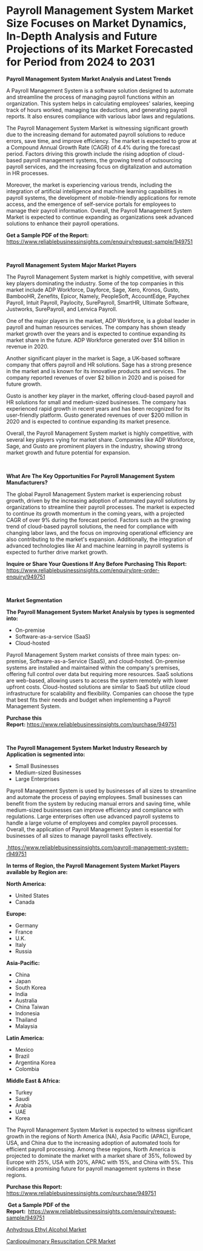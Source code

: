 <p><h1>Payroll Management System Market Size Focuses on Market Dynamics, In-Depth Analysis and Future Projections of its Market Forecasted for Period from 2024 to 2031</h1></p><p><strong>Payroll Management System Market Analysis and Latest Trends</strong></p>
<p><p>A Payroll Management System is a software solution designed to automate and streamline the process of managing payroll functions within an organization. This system helps in calculating employees' salaries, keeping track of hours worked, managing tax deductions, and generating payroll reports. It also ensures compliance with various labor laws and regulations.</p><p>The Payroll Management System Market is witnessing significant growth due to the increasing demand for automated payroll solutions to reduce errors, save time, and improve efficiency. The market is expected to grow at a Compound Annual Growth Rate (CAGR) of 4.4% during the forecast period. Factors driving this growth include the rising adoption of cloud-based payroll management systems, the growing trend of outsourcing payroll services, and the increasing focus on digitalization and automation in HR processes.</p><p>Moreover, the market is experiencing various trends, including the integration of artificial intelligence and machine learning capabilities in payroll systems, the development of mobile-friendly applications for remote access, and the emergence of self-service portals for employees to manage their payroll information. Overall, the Payroll Management System Market is expected to continue expanding as organizations seek advanced solutions to enhance their payroll operations.</p></p>
<p><strong>Get a Sample PDF of the Report:&nbsp;</strong> <a href="https://www.reliablebusinessinsights.com/enquiry/request-sample/949751">https://www.reliablebusinessinsights.com/enquiry/request-sample/949751</a></p>
<p>&nbsp;</p>
<p><strong>Payroll Management System Major Market Players</strong></p>
<p><p>The Payroll Management System market is highly competitive, with several key players dominating the industry. Some of the top companies in this market include ADP Workforce, Dayforce, Sage, Xero, Kronos, Gusto, BambooHR, Zenefits, Epicor, Namely, PeopleSoft, AccountEdge, Paychex Payroll, Intuit Payroll, Paylocity, SurePayroll, SmartHR, Ultimate Software, Justworks, SurePayroll, and Lenvica Payroll.</p><p>One of the major players in the market, ADP Workforce, is a global leader in payroll and human resources services. The company has shown steady market growth over the years and is expected to continue expanding its market share in the future. ADP Workforce generated over $14 billion in revenue in 2020.</p><p>Another significant player in the market is Sage, a UK-based software company that offers payroll and HR solutions. Sage has a strong presence in the market and is known for its innovative products and services. The company reported revenues of over $2 billion in 2020 and is poised for future growth.</p><p>Gusto is another key player in the market, offering cloud-based payroll and HR solutions for small and medium-sized businesses. The company has experienced rapid growth in recent years and has been recognized for its user-friendly platform. Gusto generated revenues of over $200 million in 2020 and is expected to continue expanding its market presence.</p><p>Overall, the Payroll Management System market is highly competitive, with several key players vying for market share. Companies like ADP Workforce, Sage, and Gusto are prominent players in the industry, showing strong market growth and future potential for expansion.</p></p>
<p>&nbsp;</p>
<p><strong>What Are The Key Opportunities For Payroll Management System Manufacturers?</strong></p>
<p><p>The global Payroll Management System market is experiencing robust growth, driven by the increasing adoption of automated payroll solutions by organizations to streamline their payroll processes. The market is expected to continue its growth momentum in the coming years, with a projected CAGR of over 9% during the forecast period. Factors such as the growing trend of cloud-based payroll solutions, the need for compliance with changing labor laws, and the focus on improving operational efficiency are also contributing to the market's expansion. Additionally, the integration of advanced technologies like AI and machine learning in payroll systems is expected to further drive market growth.</p></p>
<p><strong>Inquire or Share Your Questions If Any Before Purchasing This Report:</strong> <a href="https://www.reliablebusinessinsights.com/enquiry/pre-order-enquiry/949751">https://www.reliablebusinessinsights.com/enquiry/pre-order-enquiry/949751</a></p>
<p>&nbsp;</p>
<p><strong>Market Segmentation</strong></p>
<p><strong>The Payroll Management System Market Analysis by types is segmented into:</strong></p>
<p><ul><li>On-premise</li><li>Software-as-a-service (SaaS)</li><li>Cloud-hosted</li></ul></p>
<p><p>Payroll Management System market consists of three main types: on-premise, Software-as-a-Service (SaaS), and cloud-hosted. On-premise systems are installed and maintained within the company's premises, offering full control over data but requiring more resources. SaaS solutions are web-based, allowing users to access the system remotely with lower upfront costs. Cloud-hosted solutions are similar to SaaS but utilize cloud infrastructure for scalability and flexibility. Companies can choose the type that best fits their needs and budget when implementing a Payroll Management System.</p></p>
<p><strong>Purchase this Report:&nbsp;</strong><a href="https://www.reliablebusinessinsights.com/purchase/949751">https://www.reliablebusinessinsights.com/purchase/949751</a></p>
<p>&nbsp;</p>
<p><strong>The Payroll Management System Market Industry Research by Application is segmented into:</strong></p>
<p><ul><li>Small Businesses</li><li>Medium-sized Businesses</li><li>Large Enterprises</li></ul></p>
<p><p>Payroll Management System is used by businesses of all sizes to streamline and automate the process of paying employees. Small businesses can benefit from the system by reducing manual errors and saving time, while medium-sized businesses can improve efficiency and compliance with regulations. Large enterprises often use advanced payroll systems to handle a large volume of employees and complex payroll processes. Overall, the application of Payroll Management System is essential for businesses of all sizes to manage payroll tasks effectively.</p></p>
<p><a href="https://www.reliablebusinessinsights.com/payroll-management-system-r949751">&nbsp;https://www.reliablebusinessinsights.com/payroll-management-system-r949751</a></p>
<p><strong>In terms of Region, the Payroll Management System Market Players available by Region are:</strong></p>
<p>
    <p> <strong> North America: </strong>
        <ul>
            <li>United States</li>
            <li>Canada</li>
        </ul>
        </p> 
    <p> <strong> Europe: </strong>
        <ul>
            <li>Germany</li>
            <li>France</li>
            <li>U.K.</li>
            <li>Italy</li>
            <li>Russia</li>
        </ul>
        </p> 
    <p> <strong> Asia-Pacific: </strong>
        <ul>
            <li>China</li>
            <li>Japan</li>
            <li>South Korea</li>
            <li>India</li>
            <li>Australia</li>
            <li>China Taiwan</li>
            <li>Indonesia</li>
            <li>Thailand</li>
            <li>Malaysia</li>
        </ul>
        </p> 
    <p> <strong> Latin America: </strong>
        <ul>
            <li>Mexico</li>
            <li>Brazil</li>
            <li>Argentina Korea</li>
            <li>Colombia</li>
        </ul>
        </p> 
    <p> <strong> Middle East & Africa: </strong>
        <ul>
            <li>Turkey</li>
            <li>Saudi</li>
            <li>Arabia</li>
            <li>UAE</li>
            <li>Korea</li>
        </ul>
    </p>
    </p>
<p><p>The Payroll Management System Market is expected to witness significant growth in the regions of North America (NA), Asia Pacific (APAC), Europe, USA, and China due to the increasing adoption of automated tools for efficient payroll processing. Among these regions, North America is projected to dominate the market with a market share of 35%, followed by Europe with 25%, USA with 20%, APAC with 15%, and China with 5%. This indicates a promising future for payroll management systems in these regions.</p></p>
<p><strong>Purchase this Report: </strong><a href="https://www.reliablebusinessinsights.com/purchase/949751">https://www.reliablebusinessinsights.com/purchase/949751</a></p>
<p>&nbsp;<strong>Get a Sample PDF of the Report:&nbsp;&nbsp;</strong><a href="https://www.reliablebusinessinsights.com/enquiry/request-sample/949751">https://www.reliablebusinessinsights.com/enquiry/request-sample/949751</a></p>
<p><strong></strong></p>
<p><p><a href="https://www.linkedin.com/pulse/g-blackhawk-analytics-38hff?trackingId=nuTABzFAQXuwcA9wNwBd9Q%3D%3D">Anhydrous Ethyl Alcohol Market</a></p><p><a href="https://github.com/qqkvdkuc33/Market-Research-Report-List-1/blob/main/cardiopulmonary-resuscitation-cpr-market.md">Cardiopulmonary Resuscitation CPR Market</a></p></p>